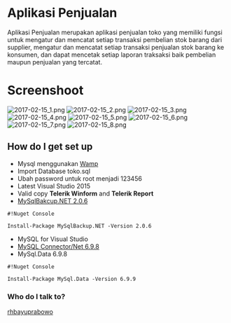 # Aplikasi Penjualan #

Aplikasi Penjualan merupakan aplikasi penjualan toko yang memiliki fungsi untuk mengatur dan mencatat setiap transaksi pembelian stok barang dari supplier, mengatur dan mencatat setiap transaksi penjualan stok barang ke konsumen, dan dapat mencetak setiap laporan traksaksi baik pembelian maupun penjualan yang tercatat.


# Screenshoot #

![2017-02-15_1.png](https://bitbucket.org/repo/My6bz7/images/2722338018-2017-02-15_1.png)
![2017-02-15_2.png](https://bitbucket.org/repo/My6bz7/images/3856059664-2017-02-15_2.png)
![2017-02-15_3.png](https://bitbucket.org/repo/My6bz7/images/2834556857-2017-02-15_3.png)
![2017-02-15_4.png](https://bitbucket.org/repo/My6bz7/images/452530189-2017-02-15_4.png)
![2017-02-15_5.png](https://bitbucket.org/repo/My6bz7/images/1913723198-2017-02-15_5.png)
![2017-02-15_6.png](https://bitbucket.org/repo/My6bz7/images/2858373193-2017-02-15_6.png)
![2017-02-15_7.png](https://bitbucket.org/repo/My6bz7/images/626638375-2017-02-15_7.png)
![2017-02-15_8.png](https://bitbucket.org/repo/My6bz7/images/744013583-2017-02-15_8.png)


## How do I get set up ##
* Mysql menggunakan [Wamp](www.wampserver.com/en)
* Import Database toko.sql
* Ubah password untuk root menjadi 123456
* Latest Visual Studio 2015
* Valid copy **Telerik Winform** and **Telerik Report**
* [MySqlBakcup.NET 2.0.6](https://www.nuget.org/packages/MySqlBackup.NET/2.0.6)
```
#!Nuget Console

Install-Package MySqlBackup.NET -Version 2.0.6
```
* MySQL for Visual Studio
* [MySQL Connector/Net 6.9.8](https://downloads.mysql.com/archives/c-net/)
* MySql.Data 6.9.8 
```
#!Nuget Console

Install-Package MySql.Data -Version 6.9.9
```

 

 
### Who do I talk to? ###

[rhbayuprabowo](https://github.com/rhbayuprabowo)
